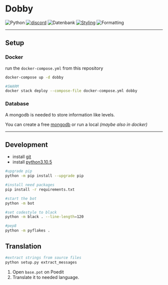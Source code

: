 # Dobby

![Python](https://img.shields.io/badge/python-3.10.5-4B8BBE.svg)
[![discord](https://img.shields.io/badge/discord-2.0.0a-7289da.svg)](https://github.com/Rapptz/discord.py)
![Datenbank](https://img.shields.io/badge/MongoDB-5.0.7-2b531d.svg)
[![Styling](https://img.shields.io/badge/styling-black-000000.svg)](https://github.com/ambv/black)
![Formatting](<https://img.shields.io/badge/formatting-pep8-FFD43B.svg>)

___

## Setup

### Docker

run the `docker-compose.yml` from this repository

```bash
docker-compose up -d dobby

#SWARM
docker stack deploy --compose-file docker-compose.yml dobby
```

### Database

A mongodb is needed to store information like levels.

You can create a free [mongodb](https://www-cloud.mongodb.com) or run a local _(maybe also in docker)_
___

## Development

- install [git](http://git-scm.com/downloads)
- install [python3.10.5](https://www.python.org/downloads/)

```bash
#upgrade pip
python -m pip install --upgrade pip

#install need packages
pip install -r requirements.txt

#start the bot
python -m bot

#set codestyle to black
python -m black . --line-length=120

#pep8
python -m pyflakes .
```

## Translation

```bash
#extract strings from source files
python setup.py extract_messages
```

1. Open `base.pot` on Poedit
2. Translate it to needed language.
